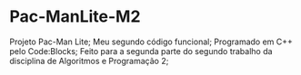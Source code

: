 # Pac-ManLite-M2
Projeto Pac-Man Lite; Meu segundo código funcional; Programado em C++ pelo Code:Blocks; Feito para a segunda parte do segundo trabalho da disciplina de Algoritmos e Programação 2;
